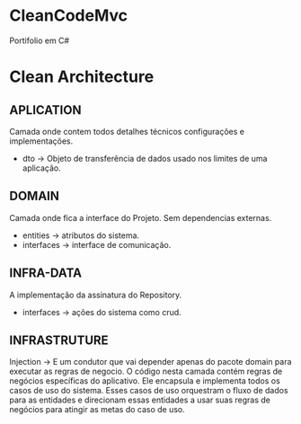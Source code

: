 # CleanCodeMvc
Portifolio em C#
# Clean Architecture
## APLICATION
Camada onde contem todos detalhes técnicos configurações e implementações.
- dto -> Objeto de transferência de dados usado nos limites de uma aplicação.

## DOMAIN
Camada onde fica a interface do Projeto. Sem dependencias externas.
- entities -> atributos do sistema.
- interfaces -> interface de comunicação.

## INFRA-DATA
A implementação da assinatura do Repository.
- interfaces -> ações do sistema como crud.

## INFRASTRUTURE
Injection -> E um condutor que vai depender apenas do pacote domain para executar as regras de negocio.
O código nesta camada contém regras de negócios específicas do aplicativo. Ele encapsula e implementa todos os casos de uso do sistema. Esses casos de uso orquestram o fluxo de dados  para as entidades e direcionam essas entidades a usar suas regras de negócios  para atingir as metas do caso de uso.
